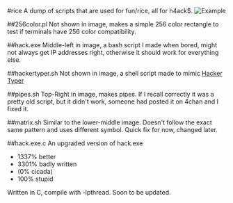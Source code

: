 #rice
A dump of scripts that are used for fun/rice, all for h4ack$.
![Example](http://i.imgur.com/pQT0l.gif)

##256color.pl
Not shown in image, makes a simple 256 color rectangle to test if terminals have 256 color compatibility.

##hack.exe
Middle-left in image, a bash script I made when bored, might not always get IP addresses right, otherwise it should work for everything else.

##hackertyper.sh
Not shown in image, a shell script made to mimic [Hacker Typer](http://hackertyper.com/)

##pipes.sh
Top-Right in image, makes pipes. If I recall correctly it was a pretty old script, but it didn't work, someone had posted it on 4chan and I fixed it.

##matrix.sh
Similar to the lower-middle image. Doesn't follow the exact same pattern and uses different symbol. Quick fix for now, changed later.

##hack.exe.c
An upgraded version of hack.exe
- 1337% better
- 3301% badly written
- (0% cicada)
- 100% stupid

Written in C, compile with -lpthread.
Soon to be updated.

